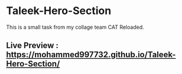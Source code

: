 # Taleek-Hero-Section
This is a small task from my collage team CAT Reloaded.
## Live Preview : https://mohammed997732.github.io/Taleek-Hero-Section/
